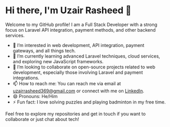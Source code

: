 # Hi there, I'm Uzair Rasheed 👋

Welcome to my GitHub profile! I am a Full Stack Developer with a strong focus on Laravel API integration, payment methods, and other backend services.

- 👀 I’m interested in web development, API integration, payment gateways, and all things tech.
- 🌱 I’m currently learning advanced Laravel techniques, cloud services, and exploring new JavaScript frameworks.
- 💞️ I’m looking to collaborate on open-source projects related to web development, especially those involving Laravel and payment integrations.
- 📫 How to reach me: You can reach me via email at uzairrasheed369@gmail.com or connect with me on [LinkedIn](https://www.linkedin.com/in/uzair-rasheed-670378185).
- 😄 Pronouns: He/Him
- ⚡ Fun fact: I love solving puzzles and playing badminton in my free time.

Feel free to explore my repositories and get in touch if you want to collaborate or just chat about tech!
